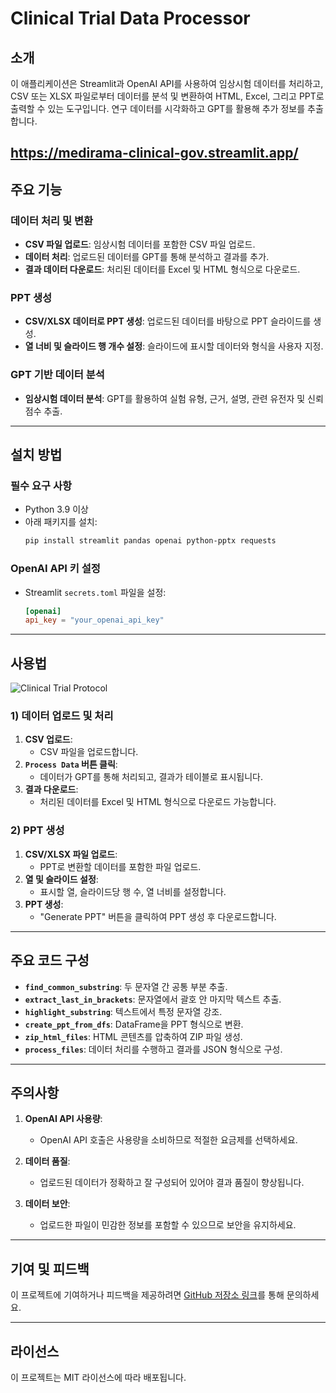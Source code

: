 # Clinical Trial Data Processor

## 소개

이 애플리케이션은 Streamlit과 OpenAI API를 사용하여 임상시험 데이터를 처리하고, CSV 또는 XLSX 파일로부터 데이터를 분석 및 변환하여 HTML, Excel, 그리고 PPT로 출력할 수 있는 도구입니다. 연구 데이터를 시각화하고 GPT를 활용해 추가 정보를 추출합니다.

https://medirama-clinical-gov.streamlit.app/
---

## 주요 기능

### 데이터 처리 및 변환
- **CSV 파일 업로드**: 임상시험 데이터를 포함한 CSV 파일 업로드.
- **데이터 처리**: 업로드된 데이터를 GPT를 통해 분석하고 결과를 추가.
- **결과 데이터 다운로드**: 처리된 데이터를 Excel 및 HTML 형식으로 다운로드.

### PPT 생성
- **CSV/XLSX 데이터로 PPT 생성**: 업로드된 데이터를 바탕으로 PPT 슬라이드를 생성.
- **열 너비 및 슬라이드 행 개수 설정**: 슬라이드에 표시할 데이터와 형식을 사용자 지정.

### GPT 기반 데이터 분석
- **임상시험 데이터 분석**: GPT를 활용하여 실험 유형, 근거, 설명, 관련 유전자 및 신뢰 점수 추출.

---

## 설치 방법

### 필수 요구 사항
- Python 3.9 이상
- 아래 패키지를 설치:
  ```bash
  pip install streamlit pandas openai python-pptx requests
  ```

### OpenAI API 키 설정
- Streamlit `secrets.toml` 파일을 설정:
  ```toml
  [openai]
  api_key = "your_openai_api_key"
  ```

---

## 사용법
![Clinical Trial Protocol](https://i.ibb.co/SN0ZKdG/i2.png)

### 1) 데이터 업로드 및 처리
1. **CSV 업로드**:
   - CSV 파일을 업로드합니다.
2. **`Process Data` 버튼 클릭**:
   - 데이터가 GPT를 통해 처리되고, 결과가 테이블로 표시됩니다.
3. **결과 다운로드**:
   - 처리된 데이터를 Excel 및 HTML 형식으로 다운로드 가능합니다.

### 2) PPT 생성
1. **CSV/XLSX 파일 업로드**:
   - PPT로 변환할 데이터를 포함한 파일 업로드.
2. **열 및 슬라이드 설정**:
   - 표시할 열, 슬라이드당 행 수, 열 너비를 설정합니다.
3. **PPT 생성**:
   - "Generate PPT" 버튼을 클릭하여 PPT 생성 후 다운로드합니다.

---

## 주요 코드 구성

- **`find_common_substring`**: 두 문자열 간 공통 부분 추출.
- **`extract_last_in_brackets`**: 문자열에서 괄호 안 마지막 텍스트 추출.
- **`highlight_substring`**: 텍스트에서 특정 문자열 강조.
- **`create_ppt_from_dfs`**: DataFrame을 PPT 형식으로 변환.
- **`zip_html_files`**: HTML 콘텐츠를 압축하여 ZIP 파일 생성.
- **`process_files`**: 데이터 처리를 수행하고 결과를 JSON 형식으로 구성.

---

## 주의사항

1. **OpenAI API 사용량**:
   - OpenAI API 호출은 사용량을 소비하므로 적절한 요금제를 선택하세요.

2. **데이터 품질**:
   - 업로드된 데이터가 정확하고 잘 구성되어 있어야 결과 품질이 향상됩니다.

3. **데이터 보안**:
   - 업로드한 파일이 민감한 정보를 포함할 수 있으므로 보안을 유지하세요.

---

## 기여 및 피드백

이 프로젝트에 기여하거나 피드백을 제공하려면 [GitHub 저장소 링크](#)를 통해 문의하세요.

---

## 라이선스

이 프로젝트는 MIT 라이선스에 따라 배포됩니다.
